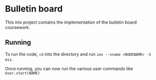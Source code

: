 # Bulletin board

This mix project contains the implementation of the bulletin board coursework.

## Running

To run the code, `cd` into the directory and run `iex --sname <NODENAME> -S mix`.

Once running, you can now run the various user commands like `User.start(NAME)`

